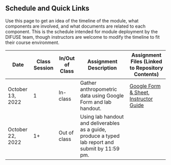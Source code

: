 ## Schedule and Quick Links

Use this page to get an idea of the timeline of the module, what components are involved, and what documents are related to each component. This is the schedule intended for module deployment by the DIFUSE team, though instructors are welcome to modify the timeline to fit their course environment.

| Date             | Class Session | In/Out of Class | Assignment Description                                                                            | Assignment Files (Linked to Repository Contents) |
|------------------|---------------|-----------------|---------------------------------------------------------------------------------------------------|--------------------------------------------------|
| October 13, 2022 | 1             | In-class        | Gather anthropometric data using Google Form and lab handout.                                     | [Google Form & Sheet](https://github.com/difuse-dartmouth/ANTH06-40_22F/blob/ef63b00948a8603ac2be8cee7c07e0b71015eff7/completed_module/public/components/input_form.md), [Instructor Guide](https://github.com/difuse-dartmouth/ANTH06-40_22F/blob/ef63b00948a8603ac2be8cee7c07e0b71015eff7/completed_module/public/components/Instructor%20Directions.docx)                                                 |
| October 22, 2022 | 1+            | Out of class    | Using lab handout and deliverables as a guide, produce a typed lab report and submit by 11:59 pm. |                                                  |
